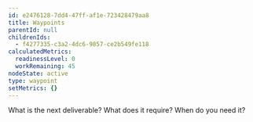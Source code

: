```yaml
---
id: e2476128-7dd4-47ff-af1e-723428479aa8
title: Waypoints
parentId: null
childrenIds:
  - f4277335-c3a2-4dc6-9857-ce2b549fe118
calculatedMetrics:
  readinessLevel: 0
  workRemaining: 45
nodeState: active
type: waypoint
setMetrics: {}
---
```

What is the next deliverable? What does it require? When do you need it?
